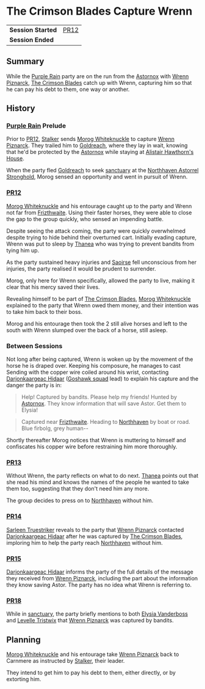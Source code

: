 # The Crimson Blades Capture Wrenn

|||
| --- | --- |
| **Session Started** | [PR12](../sessions/PR12.md) | storyline.2
| **Session Ended** | |

## Summary

While the [Purple Rain](../campaigns/purple-rain/purple-rain.md) party are on the run from the [Astornox](../organisations/astornox/astornox.md) with [Wrenn Piznarck](../characters/wrenn-piznarck.md), [The Crimson Blades](../organisations/the-crimson-blades.md) catch up with Wrenn, capturing him so that he can pay his debt to them, one way or another.

## History

### [Purple Rain](../campaigns/purple-rain/purple-rain.md) Prelude

Prior to [PR12](../sessions/PR12.md), [Stalker](../characters/stalker.md) sends [Morog Whiteknuckle](../characters/morog-whiteknuckle.md) to capture [Wrenn Piznarck](../characters/wrenn-piznarck.md). They trailed him to [Goldreach](../civilisations/kingdom-of-astor/SETTLEMENTS/GOLDREACH/README.md), where they lay in wait, knowing that he'd be protected by the [Astornox](../organisations/astornox/astornox.md) while staying at [Alistair Hawthorn's House](../civilisations/kingdom-of-astor/SETTLEMENTS/GOLDREACH/alistair-hawthorns-house.md).

When the party fled [Goldreach](../civilisations/kingdom-of-astor/SETTLEMENTS/GOLDREACH/README.md) to seek [sanctuary](../organisations/astorrel/sanctuary.md) at the [Northhaven Astorrel Stronghold](../places/strongholds/northhaven-astorrel-stronghold.md), Morog sensed an opportunity and went in pursuit of Wrenn.

### [PR12](../sessions/PR12.md)

[Morog Whiteknuckle](../characters/morog-whiteknuckle.md) and his entourage caught up to the party and Wrenn not far from [Frizthwaite](../places/villages/frizthwaite.md). Using their faster horses, they were able to close the gap to the group quickly, who sensed an impending battle.

Despite seeing the attack coming, the party were quickly overwhelmed despite trying to hide behind their overturned cart. Initially evading capture, Wrenn was put to sleep by [Thanea](../../../astarus/people/thanea.md) who was trying to prevent bandits from tying him up.

As the party sustained heavy injuries and [Saoirse](../../../astarus/people/saoirse.md) fell unconscious from her injuries, the party realised it would be prudent to surrender.

Morog, only here for Wrenn specifically, allowed the party to live, making it clear that his mercy saved their lives.

Revealing himself to be part of [The Crimson Blades](../organisations/the-crimson-blades.md), [Morog Whiteknuckle](../characters/morog-whiteknuckle.md) explained to the party that Wrenn owed them money, and their intention was to take him back to their boss.

Morog and his entourage then took the 2 still alive horses and left to the south with Wrenn slumped over the back of a horse, still asleep.

### Between Sessions

Not long after being captured, Wrenn is woken up by the movement of the horse he is draped over. Keeping his composure, he manages to cast Sending with the copper wire coiled around his wrist, contacting [Darjonkaargeac Hidaar](../characters/darjonkaargeac-hidaar.md) ([Goshawk squad](../organisations/astorrel/squads/goshawk-squad.md) lead) to explain his capture and the danger the party is in:

> Help! Captured by bandits. Please help my friends! Hunted by [Astornox](../organisations/astornox/astornox.md). They know information that will save Astor. Get them to Elysia!

> Captured near [Frizthwaite](../places/villages/frizthwaite.md). Heading to [Northhaven](../places/cities/northhaven.md) by boat or road. Blue firbolg, grey human--

Shortly thereafter Morog notices that Wrenn is muttering to himself and confiscates his copper wire before restraining him more thoroughly.

### [PR13](../sessions/PR13.md)

Without Wrenn, the party reflects on what to do next. [Thanea](../../../astarus/people/thanea.md) points out that she read his mind and knows the names of the people he wanted to take them too, suggesting that they don't need him any more.

The group decides to press on to [Northhaven](../places/cities/northhaven.md) without him.

### [PR14](../sessions/PR14.md)

[Sarleen Truestriker](../characters/sarleen-truestriker.md) reveals to the party that [Wrenn Piznarck](../characters/wrenn-piznarck.md) contacted [Darjonkaargeac Hidaar](../characters/darjonkaargeac-hidaar.md) after he was captured by [The Crimson Blades](../organisations/the-crimson-blades.md), imploring him to help the party reach [Northhaven](../places/cities/northhaven.md) without him.

### [PR15](../sessions/PR15.md)

[Darjonkaargeac Hidaar](../characters/darjonkaargeac-hidaar.md) informs the party of the full details of the message they received from [Wrenn Piznarck](../characters/wrenn-piznarck.md), including the part about the information they know saving Astor. The party has no idea what Wrenn is referring to.

### [PR18](../sessions/PR18.md)

While in [sanctuary](../organisations/astorrel/sanctuary.md), the party briefly mentions to both [Elysia Vanderboss](../characters/elysia-vanderboss.md) and [Levelle Tristwix](../characters/levelle-tristwix.md) that [Wrenn Piznarck](../characters/wrenn-piznarck.md) was captured by bandits.

## Planning

[Morog Whiteknuckle](../characters/morog-whiteknuckle.md) and his entourage take [Wrenn Piznarck](../characters/wrenn-piznarck.md) back to Carnmere as instructed by [Stalker](../characters/stalker.md), their leader.

They intend to get him to pay his debt to them, either directly, or by extorting him.
